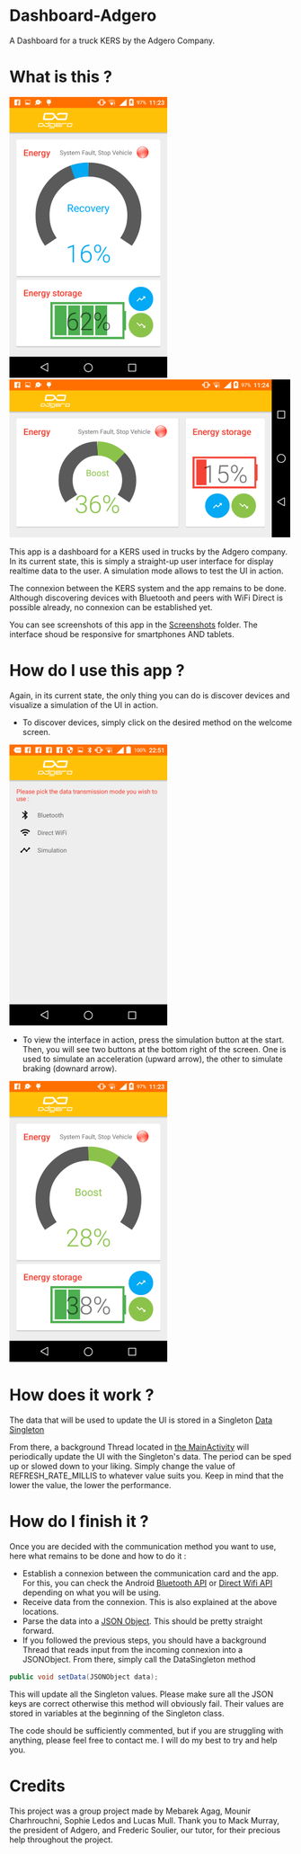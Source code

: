 # Dashboard-Adgero
A Dashboard for a truck KERS by the Adgero Company.

<h1>What is this ?</h1>

![App screenshot](/Screenshots/simulation-2.png)
![App screenshot landscape](/Screenshots/simulation-landscape.png)

This app is a dashboard for a KERS used in trucks by the Adgero company.
In its current state, this is simply a straight-up user interface for display realtime data to the user. A simulation mode allows to test the UI in action.

The connexion between the KERS system and the app remains to be done. Although discovering devices with Bluetooth and peers with WiFi Direct is possible already, no connexion can be established yet.

You can see screenshots of this app in the [Screenshots](/Screenshots) folder. The interface shoud be responsive for smartphones AND tablets.

<h1>How do I use this app ?</h1>

Again, in its current state, the only thing you can do is discover devices and visualize a simulation of the UI in action.
* To discover devices, simply click on the desired method on the welcome screen.

![Welcome screen](/Screenshots/welcome_screen.png)

* To view the interface in action, press the simulation button at the start. Then, you will see two buttons at the bottom right of the screen. One is used to simulate an acceleration (upward arrow), the other to simulate braking (downard arrow).

![Simulation screen](/Screenshots/simulation-1.png)

<h1>How does it work ?</h1>

The data that will be used to update the UI is stored in a Singleton [Data Singleton](/app/src/main/java/com/ensiie/adgerodashboard/DataSingleton.java)

From there, a background Thread located in [the MainActivity](/app/src/main/java/com/ensiie/adgerodashboard/Activities/MainActivity.java) will periodically update the UI with the Singleton's data. The period can be sped up or slowed down to your liking. Simply change the value of REFRESH_RATE_MILLIS to whatever value suits you. Keep in mind that the lower the value, the lower the performance.

<h1>How do I finish it ?</h1>

Once you are decided with the communication method you want to use, here what remains to be done and how to do it :
* Establish a connexion between the communication card and the app. For this, you can check the Android [Bluetooth API](https://developer.android.com/guide/topics/connectivity/bluetooth.html) or [Direct Wifi API](https://developer.android.com/guide/topics/connectivity/wifip2p.html) depending on what you will be using.
* Receive data from the connexion. This is also explained at the above locations.
* Parse the data into a [JSON Object](https://developer.android.com/reference/org/json/JSONObject.html). This should be pretty straight forward.
* If you followed the previous steps, you should have a background Thread that reads input from the incoming connexion into a JSONObject. From there, simply call the DataSingleton method 
```java
public void setData(JSONObject data);
```

This will update all the Singleton values. Please make sure all the JSON keys are correct otherwise this method will obviously fail. Their values are stored in variables at the beginning of the Singleton class. 

The code should be sufficiently commented, but if you are struggling with anything, please feel free to contact me. I will do my best to try and help you.

<h1>Credits</h1>

This project was a group project made by Mebarek Agag, Mounir Charhrouchni, Sophie Ledos and Lucas Mull.
Thank you to Mack Murray, the president of Adgero, and Frederic Soulier, our tutor, for their precious help throughout the project.
